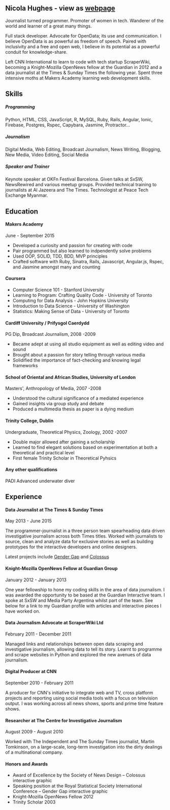 ## Nicola Hughes - view as [webpage](http://datamineruk.github.io/cv)

Journalist turned programmer. Promoter of women in tech. Wanderer of the world and learner of a great many things.

Full stack developer. Advocate for OpenData; its use and communication. I believe OpenData is as powerful as freedom of speech. Paired with inclusivity and a free and open web, I believe in its potential as a powerful conduit for knowledge-share.

Left CNN International to learn to code with tech startup ScraperWiki, becoming a Knight-Mozilla OpenNews fellow at the Guardian in 2012 and a data journalist at the Times & Sunday Times the following year. Spent three intensive moths at Makers Academy learning web development skills.

## Skills

##### Programming
Python, HTML, CSS, JavaScript, R, MySQL, Ruby, Rails, Angular, Ionic, Firebase, Postgres, Rspec, Capybara, Jasmine, Protractor...

##### Journalism
Digital Media, Web Editing, Broadcast Journalism, News Writing, Blogging, New Media, Video Editing, Social Media

##### Speaker and Trainer
Keynote speaker at OKFn Festival Barcelona. Given talks at SxSW, NewsRewired and various meetup groups. Provided technical training to journalists at Al Jazeera and The Times. Technologist at Peace Tech Exchange Myanmar.

## Education

#### Makers Academy
June - September 2015

- Developed a curiosity and passion for creating with code
- Pair programmed but also learned to indpendently solve problems
- Used OOP, SOLID, TDD, BDD, MVP principles
- Crafted software with Ruby, Sinatra, Rails, Javascript, Angular.js, Rspec, and Jasmine amongst many and counting

#### Coursera

- Computer Science 101 - Stanford University
- Learning to Program: Crafting Quality Code - University of Toronto
- Computing for Data Analysis - John Hopkins University
- Introduction to Data Science - University of Washington
- Statistics: Making Sense of Data - University of Toronto

#### Cardiff University / Prifysgol Caerdydd
PG Dip, Broadcast Journalism, 2008 -2009

- Became adept at using all studio equipment as well as editing video and sound
- Brought about a passion for story telling through various media
- Solidified the importance of fact-checking and knowing legal frameworks

#### School of Oriental and African Studies, University of London
Masters', Anthropology of Media, 2007 -2008

- Understood the cultural significance of a mediated experience
- Gained insights via group study and debate
- Produced a multimedia thesis as paper is a dying medium

#### Trinity College, Dublin
Undergraduate, Theoretical Physics, Zoology, 2002 -2007

- Double major allowed after gaining a scholarship
- Learned to find elegant solutions based on experimentation at both a theoretical and practical level
- First female Trinity Scholar in Theoretical Pyhsics

#### Any other qualifications
PADI Advanced underwater diver

## Experience

#### Data Journalist at The Times & Sunday Times
May 2013 - June 2015

The programmer-journalist in a three person team spearheading data driven investigative journalism across both Times titles.
Worked with journalists to source, clean and analyze data for exclusive stories as well as building prototypes for the interactive developers and online designers.

Latest projects include [Gender Gap](http://www.thesundaytimes.co.uk/sto/public/gendergap/) and [Colossus](http://www.thetimes.co.uk/tto/public/colossus/)

#### Knight-Mozilla OpenNews Fellow at Guardian Group
January 2012 - January 2013

One year fellowship to hone my coding skills in the area of data journalism. I was awarded the opportunity to be based at the Guardian Interactive team. I spoke at SxSW and Media Party Argentina whilst part of the team. See below for a link to my Guardian profile with articles and interactive pieces I have worked on.

#### Data Journalism Advocate at ScraperWiki Ltd
February 2011 - December 2011

Managed links and relationships between open data scraping and investigative journalism, allowing data to tell its story. Learnt to programme and scrape websites in Python and explored the new avenues of data journalism.

#### Digital Producer at CNN
September 2010 - February 2011

A producer for CNN's initiative to integrate web and TV, cross platform projects and reporting using social media tools with a focus on television output.  I was working across all news shows, sports and prime time feature shows.

#### Researcher at The Centre for Investigative Journalism
August 2009 - August 2010

Worked with The Independent and The Sunday Times journalist, Martin Tomkinson, on a large-scale, long-term investigation into the dirty dealings of a multinational company.

#### Honors and Awards

- Award of Excellence by the Society of News Design  – Colossus interactive graphic
- Speaking position at the Royal Statistical Society International Conference – Gender Gap interactive graphic
- Knight-Mozilla OpenNews Fellow 2012
- Trinity Scholar 2003
